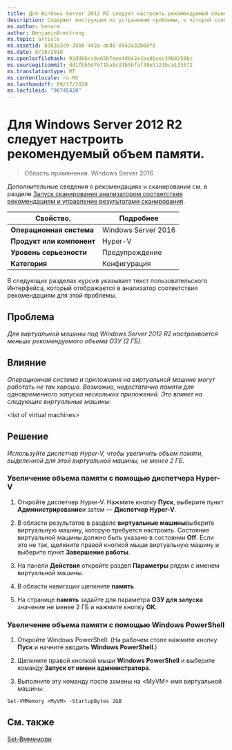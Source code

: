 ```yaml
---
title: Для Windows Server 2012 R2 следует настроить рекомендуемый объем памяти.
description: Содержит инструкции по устранению проблемы, о которой сообщило это правило анализатор соответствия рекомендациям.
ms.author: benarm
author: BenjaminArmstrong
ms.topic: article
ms.assetid: b383a3c9-3ab6-442e-abd8-0942a32b60f8
ms.date: 8/16/2016
ms.openlocfilehash: 92dd8bcc0a65b7eee4d042e1be8bcec39b8256bc
ms.sourcegitcommit: dd1fbb5d7e71ba8cd1b5bfaf38e3123bca115572
ms.translationtype: MT
ms.contentlocale: ru-RU
ms.lasthandoff: 09/17/2020
ms.locfileid: "90745420"
---
```

# <a name="windows-server-2012-r2-should-be-configured-with-the-recommended-amount-of-memory"></a>Для Windows Server 2012 R2 следует настроить рекомендуемый объем памяти.

>Область применения. Windows Server 2016

Дополнительные сведения о рекомендациях и сканировании см. в разделе [Запуск сканирования анализатором соответствия рекомендациям и управление результатами сканирования](https://go.microsoft.com/fwlink/p/?LinkID=223177).

|Свойство.|Подробнее|
|-|-|
|**Операционная система**|Windows Server 2016|
|**Продукт или компонент**|Hyper-V|
|**Уровень серьезности**|Предупреждение|
|**Категория**|Конфигурация|

В следующих разделах курсив указывает текст пользовательского Интерфейса, который отображается в анализатор соответствия рекомендациям для этой проблемы.

## <a name="issue"></a>**Проблема**
*Для виртуальной машины под Windows Server 2012 R2 настраивается меньше рекомендуемого объема ОЗУ (2 ГБ).*

## <a name="impact"></a>**Влияние**
*Операционная система и приложения на виртуальной машине могут работать не так хорошо. Возможно, недостаточно памяти для одновременного запуска нескольких приложений. Это влияет на следующие виртуальные машины:*

\<list of virtual machines>

## <a name="resolution"></a>**Решение**
*Используйте диспетчер Hyper-V, чтобы увеличить объем памяти, выделенной для этой виртуальной машины, не менее 2 ГБ.*

### <a name="increase-the-memory-using-hyper-v-manager"></a>Увеличение объема памяти с помощью диспетчера Hyper-V

1.  Откройте диспетчер Hyper-V. Нажмите кнопку **Пуск**, выберите пункт **Администрирование**и затем — **Диспетчер Hyper-V**.

2.  В области результатов в разделе **виртуальные машины**выберите виртуальную машину, которую требуется настроить. Состояние виртуальной машины должно быть указано в состоянии **Off**. Если это не так, щелкните правой кнопкой мыши виртуальную машину и выберите пункт **Завершение работы**.

3.  На панели **Действия** откройте раздел **Параметры** рядом с именем виртуальной машины.

4.  В области навигации щелкните **память**.

5.  На странице **память** задайте для параметра **ОЗУ для запуска** значение не менее 2 ГБ и нажмите кнопку **ОК**.

### <a name="increase-the-memory-using-windows-powershell"></a>Увеличение объема памяти с помощью Windows PowerShell

1.  Откройте Windows PowerShell. (На рабочем столе нажмите кнопку **Пуск** и начните вводить **Windows PowerShell**.)

2.  Щелкните правой кнопкой мыши **Windows PowerShell** и выберите команду **Запуск от имени администратора**.

3.  Выполните эту команду после замены на \<MyVM> имя виртуальной машины:

```
Set-VMMemory <MyVM> -StartupBytes 2GB
```

## <a name="see-also"></a>См. также
[Set-Вммемори](/powershell/module/hyper-v/set-vmmemory?view=win10-ps)